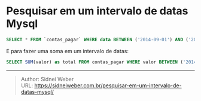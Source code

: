 # Pesquisar em um intervalo de datas Mysql


```sql
SELECT * FROM `contas_pagar` WHERE data BETWEEN ('2014-09-01') AND ('2014-09-31');
```

E para fazer uma soma em um intervalo de datas:

```sql
SELECT SUM(valor) as total FROM contas_pagar WHERE valor BETWEEN ('2014-09-01') AND ('2014-09-31');
```

---

> Author: Sidnei Weber  
> URL: https://sidneiweber.com.br/pesquisar-em-um-intervalo-de-datas-mysql/  


